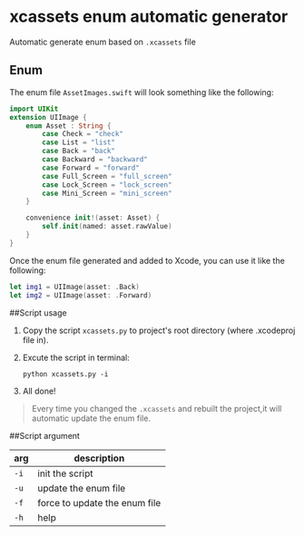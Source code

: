 # xcassets enum automatic generator
Automatic generate  enum based on `.xcassets` file

## Enum
The enum file `AssetImages.swift` will look something like the following:

```swift
import UIKit
extension UIImage {
	enum Asset : String {
		case Check = "check"
		case List = "list"
		case Back = "back"
		case Backward = "backward"
		case Forward = "forward"
		case Full_Screen = "full_screen"
		case Lock_Screen = "lock_screen"
		case Mini_Screen = "mini_screen"
	}

	convenience init!(asset: Asset) {
		self.init(named: asset.rawValue)
	}
}
```

Once the enum file generated and added to Xcode, you can use it like the following:

```swift
let img1 = UIImage(asset: .Back)
let img2 = UIImage(asset: .Forward)
```

##Script usage
1. Copy the script `xcassets.py` to project's root directory (where .xcodeproj file in).

2. Excute the script in terminal:

	```shell
	python xcassets.py -i
	```
3. All done!

> Every time you changed the `.xcassets` and rebuilt the project,it will automatic update the enum file.

##Script argument

|arg|description|
|---|---|
|`-i`|init the script|
|`-u`|update the enum file|
|`-f`|force to update the enum file|
|`-h`|help|
